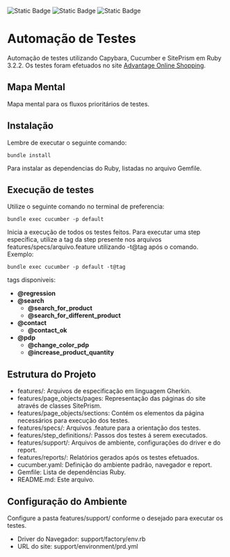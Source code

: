 ![Static Badge](https://img.shields.io/badge/pedr1o-%20100%25-green?logo=cucumber&label=Coverage%20Tests&labelColor=black&color=Green)
![Static Badge](https://img.shields.io/badge/Status-Development-yellow?label=Status&labelColor=black&color=yellow)
![Static Badge](https://img.shields.io/badge/Programming%20Language-Ruby3.2.2-red?logo=ruby&label=Programming%20Language&labelColor=black&color=red) 

# Automação de Testes

Automação de testes utilizando Capybara, Cucumber e SitePrism em Ruby 3.2.2. Os testes foram efetuados no site [Advantage Online Shopping](http://www.advantageonlineshopping.com/#/).

## Mapa Mental

Mapa mental para os fluxos prioritários de testes.

## Instalação

Lembre de executar o seguinte comando:

~~~
bundle install
~~~

Para instalar as dependencias do Ruby, listadas no arquivo Gemfile.

## Execução de testes
Utilize o seguinte comando no terminal de preferencia:

~~~
bundle exec cucumber -p default
~~~

Inicia a execução de todos os testes feitos. Para executar uma step específica, utilize a tag da step presente nos arquivos features/specs/arquivo.feature utilizando -t@tag após o comando.
Exemplo:

~~~
bundle exec cucumber -p default -t@tag
~~~

tags disponiveis:
* **@regression**
* **@search**
  * **@search_for_product**
  * **@search_for_different_product**
* **@contact**
  * **@contact_ok**
* **@pdp**
  * **@change_color_pdp**
  * **@increase_product_quantity**

## Estrutura do Projeto
* features/: Arquivos de especificação em linguagem Gherkin.
* features/page_objects/pages: Representação das páginas do site através de classes SitePrism.
* features/page_objects/sections: Contém os elementos da página necessários para execução dos testes.
* features/specs/: Arquivos .feature para a orientação dos testes.
* features/step_definitions/: Passos dos testes á serem executados.
* features/support/: Arquivos de ambiente, configurações do driver e do report.
* features/reports/: Relatórios gerados após os testes efetuados.
* cucumber.yaml: Definição do ambiente padrão, navegador e report.
* Gemfile: Lista de dependências Ruby.
* README.md: Este arquivo.

## Configuração do Ambiente
Configure a pasta features/support/ conforme o desejado para executar os testes.
* Driver do Navegador: support/factory/env.rb 
* URL do site: support/environment/prd.yml
